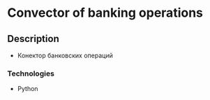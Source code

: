 # Сonvector of banking operations

## Description
- Конектор банковских операций

### Technologies
- Python
